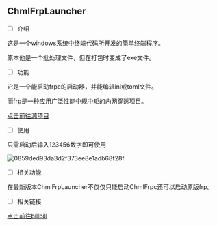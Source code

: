 ## ChmlFrpLauncher

- [ ] 介绍

这是一个windows系统中终端代码所开发的简单终端程序。

原本他是一个批处理文件，但在打包时变成了exe文件。


- [ ] 功能
      
它是一个能启动frpc的启动器，并能编辑ini或toml文件。

而frp是一种应用广泛性能中规中矩的内网穿透项目。

<a href="https://github.com/fatedier/frp">点击前往源项目</a>


- [ ] 使用
      
只需启动后输入123456数字即可使用

![0859ded93da3d2f373ee8e1adb68f28f](https://github.com/user-attachments/assets/f92407e1-1b6b-42e6-a8a0-ede553534f1b)


- [ ] 相关功能
      
在最新版本ChmlFrpLauncher不仅仅只能启动ChmlFrpc还可以启动原版frp。


- [ ] 相关链接
      
<a href="https://space.bilibili.com/1582404131">点击前往billbill</a>

 